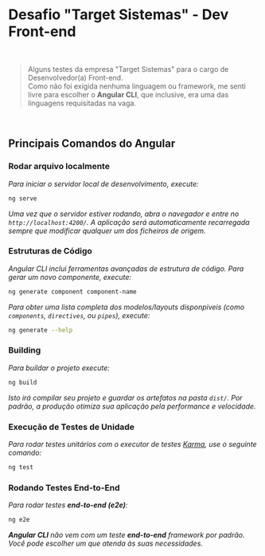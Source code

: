# Desafio "Target Sistemas" - Dev Front-end

<br />

> Alguns testes da empresa "Target Sistemas" para o cargo de Desenvolvedor(a) Front-end. <br />
> Como não foi exigida nenhuma linguagem ou framework, me senti livre para escolher o **Angular CLI**, que inclusive, era uma das linguagens requisitadas na vaga.

<br />

## Principais Comandos do Angular

### Rodar arquivo localmente

_Para iniciar o servidor local de desenvolvimento, execute:_

```bash
ng serve
```

_Uma vez que o servidor estiver rodando, abra o navegador e entre no `http://localhost:4200/`. A aplicação será automaticamente recarregada sempre que modificar qualquer um dos ficheiros de origem._


### Estruturas de Código

_Angular CLI inclui ferramentas avançadas de estrutura de código. Para gerar um novo componente, execute:_

```bash
ng generate component component-name
```

_Para obter uma lista completa dos modelos/layouts disponpiveis (como `components`, `directives`, ou `pipes`), execute:_

```bash
ng generate --help
```

### Building

_Para buildar o projeto execute:_

```bash
ng build
```

_Isto irá compilar seu projeto e guardar os artefatos na pasta `dist/`. Por padrão, a produção otimiza sua aplicação pela performance e velocidade._

### Execução de Testes de Unidade

_Para rodar testes unitários com o executor de testes [Karma](https://karma-runner.github.io), use o seguinte comando:_

```bash
ng test
```

### Rodando Testes End-to-End

_Para rodar testes **end-to-end (e2e)**:_

```bash
ng e2e
```

_**Angular CLI** não vem com um teste **end-to-end** framework por padrão. Você pode escolher um que atenda às suas necessidades._

